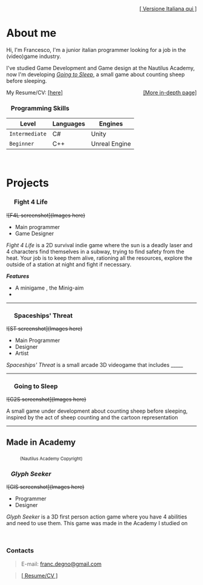 
<span style="float:right;">[[ Versione Italiana qui ]](/ita_index)</span>

<br>


<!-- TODO: About me -->
# About me 
Hi, I'm Francesco, I'm a junior italian programmer looking for a job in the (video)game industry.

I've studied Game Development and Game design at the Nautilus Academy, now I'm developing _[Going to Sleep](#going-to-sleep)_, a small game about counting sheep before sleeping.

<!-- Game Development and Game design, which  game development and game design -->

My Resume/CV: [[here]](./assets/pdf/TEST_francesco_degno_resume.pdf "Click to download my Resume / CV")  <text style="float:right;">[[More in-depth page]](/about.md)</text>


### &ensp; Programming Skills

| Level          | Languages | Engines       |
|----------------|-----------|---------------|
| `Intermediate` | C#        | Unity         |
| `Beginner`     | C++       | Unreal Engine |

<br>


# Projects

### &emsp; Fight 4 Life

<!-- FIXME: F4L screen -->
~~![F4L screenshot](Images here)~~

- Main programmer
- Game Designer

_Fight 4 Life_ is a 2D survival indie game where the sun is a deadly laser and 4 characters find themselves in a subway, trying to find safety from the heat. Your job is to keep them alive, rationing all the resources, explore the outside of a station at night and fight if necessary.

<!-- TODO: Features for ALL games -->
**_Features_**

- A minigame , the Minig-aim
- 

* * *

### &emsp; Spaceships' Threat

<!-- FIXME: ST screen -->
~~![ST screenshot](Images here)~~

- Main Programmer
- Designer
- Artist 

_Spaceships' Threat_ is a small arcade 3D videogame that includes _____

* * *

### &emsp; Going to Sleep

<!-- FIXME: G2S screen -->
~~![G2S screenshot](Images here)~~

A small game under development about counting sheep before sleeping, inspired by the act of sheep counting and the cartoon representation

* * *

<!-- FIXME: rename -->
## Made in Academy

&emsp; &emsp; <sub>(Nautilus Academy Copyright)</sub>

### &ensp; _Glyph Seeker_

<!-- FIXME: GlS screen -->
~~![GlS screenshot](Images here)~~

- Programmer
- Designer

<!-- FIXME: GlS desc -->
_Glyph Seeker_ is a 3D first person action game where you have 4 abilities and need to use them.
This game was made in the Academy I studied on

<br>


### Contacts

> E-mail: [franc.degno@gmail.com](mailto:franc.degno@gmail.com "Click to email me!")

> [[ Resume/CV ]](./assets/pdf/TEST_francesco_degno_resume.pdf "Click to download my Resume / CV")